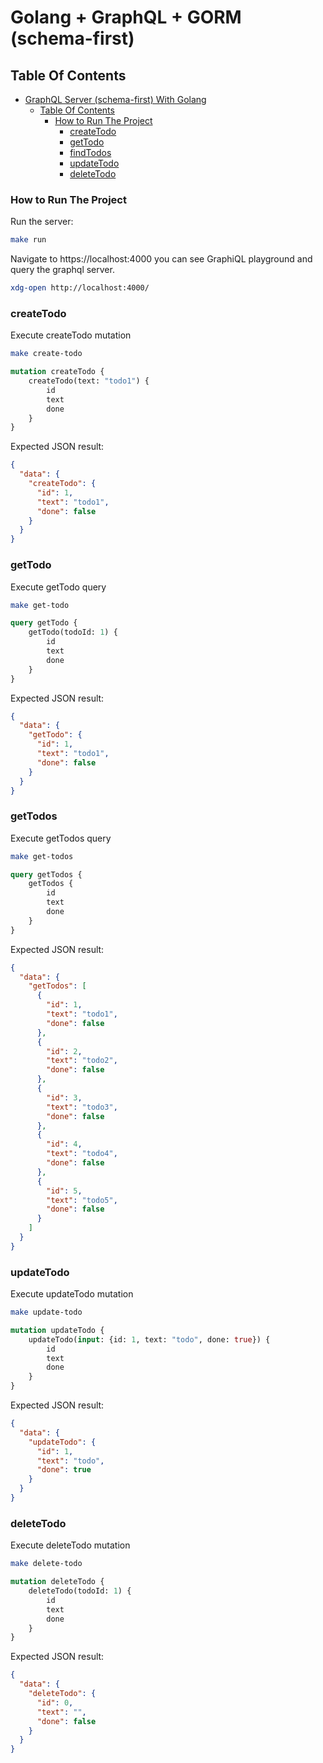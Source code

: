 # Golang + GraphQL + GORM (schema-first)

## Table Of Contents
- [GraphQL Server (schema-first) With Golang](#graphql-server-schema-first-with-golang)
    - [Table Of Contents](#table-of-contents)
        - [How to Run The Project <a name="how-to-run-project"></a>](#how-to-run-the-project-)
            - [createTodo](#createTodo)
            - [getTodo](#getTodo)
            - [findTodos](#findTodos)
            - [updateTodo](#updateTodo)
            - [deleteTodo](#deleteTodo)

### How to Run The Project <a name="how-to-run-project"></a>

Run the server:
```bash
make run
```

Navigate to https://localhost:4000 you can see GraphiQL playground and query the graphql server.

```bash
xdg-open http://localhost:4000/
```

### createTodo

Execute createTodo mutation

```bash
make create-todo
```

```graphql
mutation createTodo {
    createTodo(text: "todo1") {
        id
        text
        done
    }
}
```

Expected JSON result:

```json
{
  "data": {
    "createTodo": {
      "id": 1,
      "text": "todo1",
      "done": false
    }
  }
}
```

### getTodo

Execute getTodo query

```bash
make get-todo
```

```graphql
query getTodo {
    getTodo(todoId: 1) {
        id
        text
        done
    }
}
```

Expected JSON result:

```json
{
  "data": {
    "getTodo": {
      "id": 1,
      "text": "todo1",
      "done": false
    }
  }
}
```

### getTodos

Execute getTodos query

```bash
make get-todos
```

```graphql
query getTodos {
    getTodos {
        id
        text
        done
    }
}
```

Expected JSON result:

```json
{
  "data": {
    "getTodos": [
      {
        "id": 1,
        "text": "todo1",
        "done": false
      },
      {
        "id": 2,
        "text": "todo2",
        "done": false
      },
      {
        "id": 3,
        "text": "todo3",
        "done": false
      },
      {
        "id": 4,
        "text": "todo4",
        "done": false
      },
      {
        "id": 5,
        "text": "todo5",
        "done": false
      }
    ]
  }
}
```

### updateTodo

Execute updateTodo mutation

```bash
make update-todo
```

```graphql
mutation updateTodo {
    updateTodo(input: {id: 1, text: "todo", done: true}) {
        id
        text
        done
    }
}
```

Expected JSON result:

```json
{
  "data": {
    "updateTodo": {
      "id": 1,
      "text": "todo",
      "done": true
    }
  }
}
```

### deleteTodo

Execute deleteTodo mutation

```bash
make delete-todo
```

```graphql
mutation deleteTodo {
    deleteTodo(todoId: 1) {
        id
        text
        done
    }
}
```

Expected JSON result:

```json
{
  "data": {
    "deleteTodo": {
      "id": 0,
      "text": "",
      "done": false
    }
  }
}
```